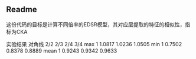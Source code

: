 ## Readme

这份代码的目标是计算不同倍率的EDSR模型，其对应层提取的特征的相似性，指标为CKA

实验结果
对角线
	2/2	2/3    	2/4	3/4
max	1	1.0817	1.0236	1.0505
min	1	0.7502	0.8378	0.8889
mean	1	0.9243	0.9342	0.9633
